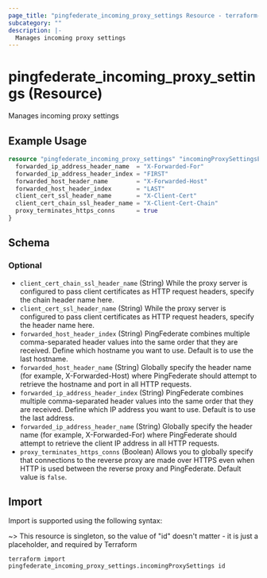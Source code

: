 ```yaml
---
page_title: "pingfederate_incoming_proxy_settings Resource - terraform-provider-pingfederate"
subcategory: ""
description: |-
  Manages incoming proxy settings
---
```


# pingfederate_incoming_proxy_settings (Resource)

Manages incoming proxy settings

## Example Usage

```terraform
resource "pingfederate_incoming_proxy_settings" "incomingProxySettingsExample" {
  forwarded_ip_address_header_name  = "X-Forwarded-For"
  forwarded_ip_address_header_index = "FIRST"
  forwarded_host_header_name        = "X-Forwarded-Host"
  forwarded_host_header_index       = "LAST"
  client_cert_ssl_header_name       = "X-Client-Cert"
  client_cert_chain_ssl_header_name = "X-Client-Cert-Chain"
  proxy_terminates_https_conns      = true
}
```

<!-- schema generated by tfplugindocs -->
## Schema

### Optional

- `client_cert_chain_ssl_header_name` (String) While the proxy server is configured to pass client certificates as HTTP request headers, specify the chain header name here.
- `client_cert_ssl_header_name` (String) While the proxy server is configured to pass client certificates as HTTP request headers, specify the header name here.
- `forwarded_host_header_index` (String) PingFederate combines multiple comma-separated header values into the same order that they are received. Define which hostname you want to use. Default is to use the last hostname.
- `forwarded_host_header_name` (String) Globally specify the header name (for example, X-Forwarded-Host) where PingFederate should attempt to retrieve the hostname and port in all HTTP requests.
- `forwarded_ip_address_header_index` (String) PingFederate combines multiple comma-separated header values into the same order that they are received. Define which IP address you want to use. Default is to use the last address.
- `forwarded_ip_address_header_name` (String) Globally specify the header name (for example, X-Forwarded-For) where PingFederate should attempt to retrieve the client IP address in all HTTP requests.
- `proxy_terminates_https_conns` (Boolean) Allows you to globally specify that connections to the reverse proxy are made over HTTPS even when HTTP is used between the reverse proxy and PingFederate. Default value is `false`.

## Import

Import is supported using the following syntax:

~> This resource is singleton, so the value of "id" doesn't matter - it is just a placeholder, and required by Terraform

```shell
terraform import pingfederate_incoming_proxy_settings.incomingProxySettings id
```
